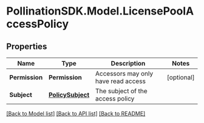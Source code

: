 
# PollinationSDK.Model.LicensePoolAccessPolicy

## Properties

Name | Type | Description | Notes
------------ | ------------- | ------------- | -------------
**Permission** | **Permission** | Accessors may only have read access | [optional] 
**Subject** | [**PolicySubject**](PolicySubject.md) | The subject of the access policy | 

[[Back to Model list]](../README.md#documentation-for-models)
[[Back to API list]](../README.md#documentation-for-api-endpoints)
[[Back to README]](../README.md)

